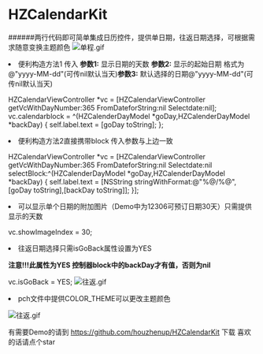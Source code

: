 # HZCalendarKit
######两行代码即可简单集成日历控件，提供单日期，往返日期选择，可根据需求随意变换主题颜色
![单程.gif
](http://upload-images.jianshu.io/upload_images/1909734-21726738a4629d4a.gif?imageMogr2/auto-orient/strip)


<li>便利构造方法1 传入 <b>参数1:</b> 显示日期的天数 <b>参数2:</b> 显示的起始日期 格式为@"yyyy-MM-dd"(可传nil默认当天)<b>参数3:</b> 默认选择的日期@"yyyy-MM-dd"(可传nil默认当天)


HZCalendarViewController *vc = [HZCalendarViewController getVcWithDayNumber:365 FromDateforString:nil Selectdate:nil];
vc.calendarblock = ^(HZCalenderDayModel *goDay,HZCalenderDayModel *backDay) {
self.label.text = [goDay toString];
};

<li>便利构造方法2直接携带block 传入参数与上边一致


HZCalendarViewController *vc = [HZCalendarViewController getVcWithDayNumber:365 FromDateforString:nil Selectdate:nil selectBlock:^(HZCalenderDayModel *goDay,HZCalenderDayModel *backDay) {
self.label.text = [NSString stringWithFormat:@"%@/%@",[goDay toString],[backDay toString]];
}];


<li>可以显示单个日期的附加图片（Demo中为12306可预订日期30天）只需提供显示的天数

vc.showImageIndex = 30;

<li>往返日期选择只需isGoBack属性设置为YES


<b>注意!!!此属性为YES 控制器block中的backDay才有值，否则为nil</b>

vc.isGoBack = YES;
![往返.gif
](http://upload-images.jianshu.io/upload_images/1909734-e6987fa055324477.gif?imageMogr2/auto-orient/strip)

<li>pch文件中提供COLOR_THEME可以更改主题颜色


![往返.gif](http://upload-images.jianshu.io/upload_images/1909734-52331d72a8b2ca73.gif?imageMogr2/auto-orient/strip)


有需要Demo的请到 https://github.com/houzhenup/HZCalendarKit 下载 喜欢的话请点个star
